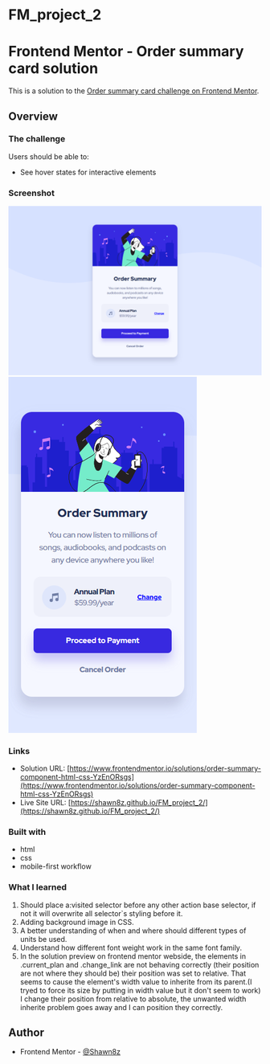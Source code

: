 # FM_project_2

# Frontend Mentor - Order summary card solution

This is a solution to the [Order summary card challenge on Frontend Mentor](https://www.frontendmentor.io/challenges/order-summary-component-QlPmajDUj).

## Overview

### The challenge

Users should be able to:

- See hover states for interactive elements

### Screenshot

![desktop](./screenshots/order_summary_desktop.png)
![mobile](./screenshots/order_summary_mobile.png)

### Links

- Solution URL: [https://www.frontendmentor.io/solutions/order-summary-component-html-css-YzEnORsgs](https://www.frontendmentor.io/solutions/order-summary-component-html-css-YzEnORsgs)
- Live Site URL: [https://shawn8z.github.io/FM_project_2/](https://shawn8z.github.io/FM_project_2/)

### Built with

- html
- css
- mobile-first workflow

### What I learned

1. Should place a:visited selector before any other action base selector, if not it will overwrite all selector`s styling before it.
2. Adding background image in CSS.
3. A better understanding of when and where should different types of units be used.
4. Understand how different font weight work in the same font family.
5. In the solution preview on frontend mentor webside, the elements in .current_plan and .change_link are not behaving correctly (their position are not where they should be) their position was set to relative. That seems to cause the element's width value to inherite from its parent.(I tryed to force its size by putting in width value but it don't seem to work) I change their position from relative to absolute, the unwanted width inherite problem goes away and I can position they correctly.

## Author

- Frontend Mentor - [@Shawn8z](https://www.frontendmentor.io/profile/Shawn8z)

